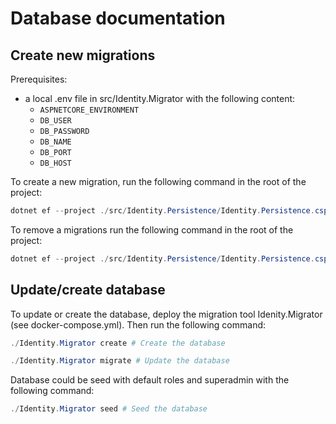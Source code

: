 # Database documentation

## Create new migrations

Prerequisites:

- a local .env file in src/Identity.Migrator with the following content:
  - `ASPNETCORE_ENVIRONMENT`
  - `DB_USER`
  - `DB_PASSWORD`
  - `DB_NAME`
  - `DB_PORT`
  - `DB_HOST`

To create a new migration, run the following command in the root of the project:

```powershell
dotnet ef --project ./src/Identity.Persistence/Identity.Persistence.csproj --startup-project ./src/Identity.Migrator/Identity.Migrator.csproj migrations add <migration_name> 
```

To remove a migrations run the following command in the root of the project:

```powershell
dotnet ef --project ./src/Identity.Persistence/Identity.Persistence.csproj --startup-project ./src/Identity.Migrator/Identity.Migrator.csproj migrations remove
```

## Update/create database

To update or create the database, deploy the migration tool Idenity.Migrator (see docker-compose.yml).
Then run the following command:

```powershell
./Identity.Migrator create # Create the database
```

```powershell
./Identity.Migrator migrate # Update the database
```

Database could be seed with default roles and superadmin with the following command:

```powershell
./Identity.Migrator seed # Seed the database
```
